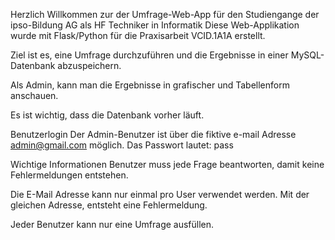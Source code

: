 Herzlich Willkommen zur der Umfrage-Web-App für den Studiengange der ipso-Bildung AG als HF Techniker in Informatik
Diese Web-Applikation wurde mit Flask/Python für die Praxisarbeit VCID.1A1A erstellt.

Ziel ist es, eine Umfrage durchzuführen und die Ergebnisse in einer MySQL-Datenbank abzuspeichern.

Als Admin, kann man die Ergebnisse in grafischer und Tabellenform anschauen.

Es ist wichtig, dass die Datenbank vorher läuft.

Benutzerlogin
Der Admin-Benutzer ist über die fiktive e-mail Adresse admin@gmail.com möglich. Das Passwort lautet: pass

Wichtige Informationen
Benutzer muss jede Frage beantworten, damit keine Fehlermeldungen entstehen.

Die E-Mail Adresse kann nur einmal pro User verwendet werden. Mit der gleichen Adresse, entsteht eine Fehlermeldung.

Jeder Benutzer kann nur eine Umfrage ausfüllen.
